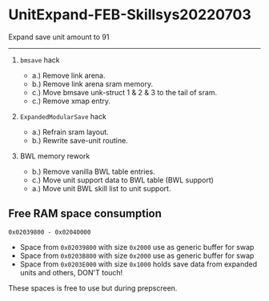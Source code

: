
# UnitExpand-FEB-Skillsys20220703

Expand save unit amount to 91

----

1. `bmsave` hack
    - a.) Remove link arena.
    - b.) Remove link arena sram memory.
    - c.) Move bmsave unk-struct 1 & 2 & 3 to the tail of sram.
    - c.) Remove xmap entry.

2. `ExpandedModularSave` hack
    - a.) Refrain sram layout.
    - b.) Rewrite save-unit routine.

3. BWL memory rework
    - b.) Remove vanilla BWL table entries.
    - c.) Move unit support data to BWL table (BWL support)
    - a.) Move unit BWL skill list to unit support.

## Free RAM space consumption

`0x02039800 - 0x02040000`

- Space from `0x02039800` with size `0x2000` use as generic buffer for swap
- Space from `0x0203B800` with size `0x2000` use as generic buffer for swap
- Space from `0x0203E000` with size `0x1000` holds save data from expanded units and others, DON'T touch!

These spaces is free to use but during prepscreen.
